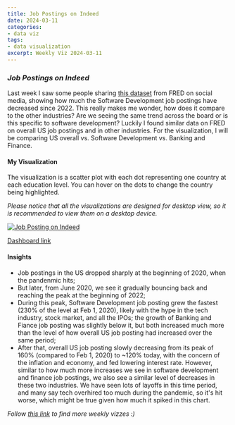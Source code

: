 ```yaml
---
title: Job Postings on Indeed
date: 2024-03-11
categories:
- data viz
tags:
- data visualization
excerpt: Weekly Viz 2024-03-11
---
```


### *Job Postings on Indeed*

Last week I saw some people sharing [this dataset](https://fred.stlouisfed.org/series/IHLIDXUSTPSOFTDEVE) from FRED on social media, showing how much the Software Development job postings have decreased since 2022. This really makes me wonder, how does it compare to the other industries? Are we seeing the same trend across the board or is this specific to software development? Luckily I found similar data on FRED on overall US job postings and in other industries. For the visualization, I will be comparing US overall vs. Software Development vs. Banking and Finance.  

#### My Visualization

The visualization is a scatter plot with each dot representing one country at each education level. You can hover on the dots to change the country being highlighted.  

*Please notice that all the visualizations are designed for desktop view, so it is recommended to view them on a desktop device.*  

<div class='tableauPlaceholder' id='viz1710216507325' style='position: relative'>
  <noscript><a href='#'>
    <img alt='Job Posting on Indeed ' src='https:&#47;&#47;public.tableau.com&#47;static&#47;images&#47;20&#47;20240311JobPostingonIndeed&#47;JobPostingonIndeed&#47;1_rss.png' style='border: none' />
  </a></noscript>
  <object class='tableauViz'  style='display:none;'>
    <param name='host_url' value='https%3A%2F%2Fpublic.tableau.com%2F' />
    <param name='embed_code_version' value='3' /> 
    <param name='site_root' value='' />
    <param name='name' value='20240311JobPostingonIndeed&#47;JobPostingonIndeed' />
    <param name='tabs' value='no' />
    <param name='toolbar' value='yes' />
    <param name='static_image' value='https:&#47;&#47;public.tableau.com&#47;static&#47;images&#47;20&#47;20240311JobPostingonIndeed&#47;JobPostingonIndeed&#47;1.png' /> 
    <param name='animate_transition' value='yes' />
    <param name='display_static_image' value='yes' />
    <param name='display_spinner' value='yes' />
    <param name='display_overlay' value='yes' />
    <param name='display_count' value='yes' />
    <param name='language' value='en-US' />
  </object></div>         
  <script type='text/javascript'>                 
    var divElement = document.getElementById('viz1710216507325');        
    var vizElement = divElement.getElementsByTagName('object')[0];                 
    if ( divElement.offsetWidth > 800 ) { vizElement.style.width='800px';vizElement.style.height='627px';} else if ( divElement.offsetWidth > 500 ) { vizElement.style.width='800px';vizElement.style.height='627px';} else { vizElement.style.width='100%';vizElement.style.height='727px';}              
    var scriptElement = document.createElement('script');           
    scriptElement.src = 'https://public.tableau.com/javascripts/api/viz_v1.js';            
    vizElement.parentNode.insertBefore(scriptElement, vizElement);          
  </script>

[Dashboard link](https://public.tableau.com/views/20240311JobPostingonIndeed/JobPostingonIndeed?:language=en-US&:sid=&:display_count=n&:origin=viz_share_link)
  
#### Insights
* Job postings in the US dropped sharply at the beginning of 2020, when the pandenmic hits;
* But later, from June 2020, we see it gradually bouncing back and reaching the peak at the beginning of 2022;
* During this peak, Software Development job posting grew the fastest (230% of the level at Feb 1, 2020), likely with the hype in the tech industry, stock market, and all the IPOs; the growth of Banking and Fiance job posting was slightly below it, but both increased much more than the level of how overall US job posting had increased over the same period;
* After that, overall US job posting slowly decreasing from its peak of 160% (compared to Feb 1, 2020) to ~120% today, with the concern of the inflation and economy, and fed lowering interest rate. However, similar to how much more increases we see in software development and finance job postings, we also see a similar level of decreases in these two industries. We have seen lots of layoffs in this time period, and many say tech overhired too much during the pandemic, so it's hit worse, which might be true given how much it spiked in this chart.  
  
*Follow [this link](https://yudong-94.github.io/personal-website/project/WeeklyViz2024/) to find more weekly vizzes :)*
